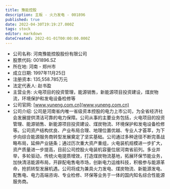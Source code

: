 ```yaml
---
title: 豫能控股
description: 主板 - 火力发电 - 001896
published: true
date: 2022-04-30T19:19:27.000Z
tags: stock
editor: markdown
dateCreated: 2022-01-01T00:00:00.000Z
---
```


- 公司名称: 河南豫能控股股份有限公司
- 股票代码: 001896.SZ
- 所在地: 河南 - 郑州市
- 成立日期: 1997年11月25日
- 注册资本: 135,558.785万元
- 法定代表人: 赵书盈
- 主营业务: 火电项目的投资管理，能源销售，新能源项目投资建设，煤炭物流，环境保护和发电设备检修等
- 公司官网: [www.yuneng.com.cn](www.yuneng.com.cn)
- 公司介绍: 公司是河南省内唯一省级资本控股的电力上市公司，为全省经济社会发展提供清洁可靠的电力保障。公司从事的主要业务包括，火电项目的投资管理、能源销售、新能源项目投资建设、煤炭物流、环境保护和发电设备检修等。公司资产结构优良、产业布局合理、地理位置优越、专业人才荟萃，为下步向综合能源服务商转型发展奠定了坚实基础。公司通过多种途径不断完善战略布局，延伸产业链条；通过历次重大资产重组，火电装机规模进一步扩大，资产质量进一步提高，目前公司控股火电装机容量位居河南省前列。多业并举，多轮驱动，传统火电提质增效，打造煤炭物流基地，拓展环保节能业务，加快清洁能源布局，开辟配电售电市场，创新电力运维科技，积极参与能源革命，抢抓转型发展机遇。公司将成为兼具火力发电、煤炭物流、新能源发电、配售电、电力高端咨询、专业检修、环保等业务于一体的国内知名综合性能源服务商。


